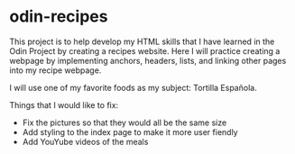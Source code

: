 # odin-recipes
This project is to help develop my HTML skills that I have learned in the Odin Project by creating a recipes website. Here I will practice creating a webpage by implementing anchors, headers, lists, and linking other pages into my recipe webpage. 

I will use one of my favorite foods as my subject: Tortilla Española. 

Things that I would like to fix:
- Fix the pictures so that they would all be the same size
- Add styling to the index page to make it more user fiendly
- Add YouYube videos of the meals